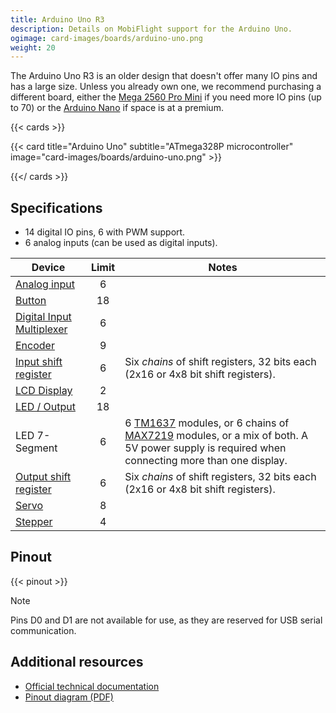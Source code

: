 ```yaml
---
title: Arduino Uno R3
description: Details on MobiFlight support for the Arduino Uno.
ogimage: card-images/boards/arduino-uno.png
weight: 20
---
```


The Arduino Uno R3 is an older design that doesn't offer many IO pins and has a large size.
Unless you already own one, we recommend purchasing a different board, either the
[Mega 2560 Pro Mini](/boards/mega-2560-pro-mini) if you need more IO pins (up to 70) or the
[Arduino Nano](/boards/arduino-nano) if space is at a premium.

{{< cards >}}

{{< card title="Arduino Uno" subtitle="ATmega328P microcontroller" image="card-images/boards/arduino-uno.png" >}}

{{</ cards >}}

## Specifications

- 14 digital IO pins, 6 with PWM support.
- 6 analog inputs (can be used as digital inputs).

| Device                                                   | Limit | Notes                                                                                                                                                                                                         |
| -------------------------------------------------------- | :---: | ------------------------------------------------------------------------------------------------------------------------------------------------------------------------------------------------------------- |
| [Analog input](/devices/potentiometer/)                  |   6   |                                                                                                                                                                                                               |
| [Button](/devices/button-switch/)                        |  18   |                                                                                                                                                                                                               |
| [Digital Input Multiplexer](/devices/multiplexer/)       |   6   |                                                                                                                                                                                                               |
| [Encoder](/devices/encoder/)                             |   9   |                                                                                                                                                                                                               |
| [Input shift register](/devices/input-shift-register/)   |   6   | Six _chains_ of shift registers, 32 bits each (2x16 or 4x8 bit shift registers).                                                                                                                              |
| [LCD Display](/devices/lcd-display/)                     |   2   |                                                                                                                                                                                                               |
| [LED / Output](/devices/led/)                            |  18   |                                                                                                                                                                                                               |
| LED 7-Segment                                            |   6   | 6 [TM1637](/devices/seven-segment-tm1637/) modules, or 6 chains of [MAX7219](/devices/seven-segment-max7219/) modules, or a mix of both. A 5V power supply is required when connecting more than one display. |
| [Output shift register](/devices/output-shift-register/) |   6   | Six _chains_ of shift registers, 32 bits each (2x16 or 4x8 bit shift registers).                                                                                                                              |
| [Servo](/devices/servo/)                                 |   8   |                                                                                                                                                                                                               |
| [Stepper](/devices/stepper-motor)                        |   4   |                                                                                                                                                                                                               |

## Pinout

{{< pinout >}}

> [!NOTE]
> Pins D0 and D1 are not available for use, as they are reserved for USB serial communication.

## Additional resources

- [Official technical documentation](https://docs.arduino.cc/hardware/uno-rev3/)
- [Pinout diagram (PDF)](pinout.pdf)

